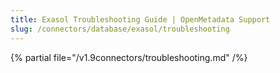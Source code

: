 ```yaml
---
title: Exasol Troubleshooting Guide | OpenMetadata Support
slug: /connectors/database/exasol/troubleshooting
---
```


{% partial file="/v1.9connectors/troubleshooting.md" /%}
